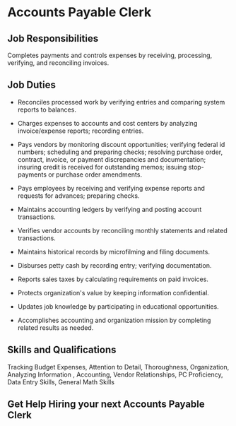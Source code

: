 # Accounts Payable Clerk

## Job Responsibilities

Completes payments and controls expenses by receiving, processing, verifying, and reconciling invoices.

## Job Duties

*  Reconciles processed work by verifying entries and comparing system reports to balances.

* Charges expenses to accounts and cost centers by analyzing invoice/expense reports; recording entries.

* Pays vendors by monitoring discount opportunities; verifying federal id numbers; scheduling and preparing checks; resolving purchase order, contract, invoice, or payment discrepancies and documentation; insuring credit is received for outstanding memos; issuing stop-payments or purchase order amendments.

* Pays employees by receiving and verifying expense reports and requests for advances; preparing checks.

* Maintains accounting ledgers by verifying and posting account transactions.

* Verifies vendor accounts by reconciling monthly statements and related transactions.

* Maintains historical records by microfilming and filing documents.

* Disburses petty cash by recording entry; verifying documentation.

* Reports sales taxes by calculating requirements on paid invoices.

* Protects organization&apos;s value by keeping information confidential.

* Updates job knowledge by participating in educational opportunities.

* Accomplishes accounting and organization mission by completing related results as needed.

## Skills and Qualifications

Tracking Budget Expenses, Attention to Detail, Thoroughness, Organization, Analyzing Information , Accounting, Vendor Relationships, PC Proficiency, Data Entry Skills, General Math Skills

## Get Help Hiring your next Accounts Payable Clerk

